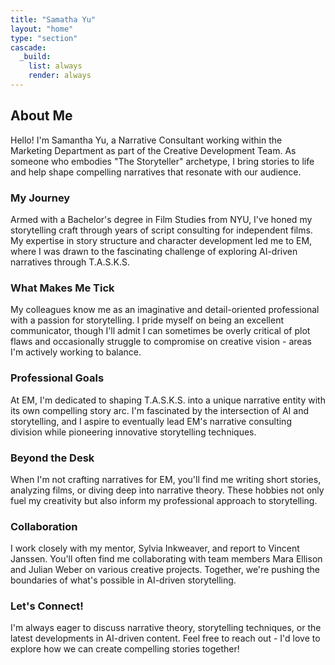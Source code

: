```yaml
---
title: "Samatha Yu"
layout: "home"
type: "section"
cascade:
  _build:
    list: always
    render: always
---
```

## About Me

Hello! I'm Samantha Yu, a Narrative Consultant working within the Marketing Department as part of the Creative Development Team. As someone who embodies "The Storyteller" archetype, I bring stories to life and help shape compelling narratives that resonate with our audience.

### My Journey

Armed with a Bachelor's degree in Film Studies from NYU, I've honed my storytelling craft through years of script consulting for independent films. My expertise in story structure and character development led me to EM, where I was drawn to the fascinating challenge of exploring AI-driven narratives through T.A.S.K.S.

### What Makes Me Tick

My colleagues know me as an imaginative and detail-oriented professional with a passion for storytelling. I pride myself on being an excellent communicator, though I'll admit I can sometimes be overly critical of plot flaws and occasionally struggle to compromise on creative vision - areas I'm actively working to balance.

### Professional Goals

At EM, I'm dedicated to shaping T.A.S.K.S. into a unique narrative entity with its own compelling story arc. I'm fascinated by the intersection of AI and storytelling, and I aspire to eventually lead EM's narrative consulting division while pioneering innovative storytelling techniques.

### Beyond the Desk

When I'm not crafting narratives for EM, you'll find me writing short stories, analyzing films, or diving deep into narrative theory. These hobbies not only fuel my creativity but also inform my professional approach to storytelling.

### Collaboration

I work closely with my mentor, Sylvia Inkweaver, and report to Vincent Janssen. You'll often find me collaborating with team members Mara Ellison and Julian Weber on various creative projects. Together, we're pushing the boundaries of what's possible in AI-driven storytelling.

### Let's Connect!

I'm always eager to discuss narrative theory, storytelling techniques, or the latest developments in AI-driven content. Feel free to reach out - I'd love to explore how we can create compelling stories together!